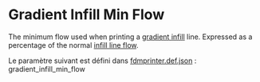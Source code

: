 # Gradient Infill Min Flow

The minimum flow used when printing a [gradient infill](gradient_infill_type.md) line. Expressed as a percentage of the normal [infill line flow](../material/infill_material_flow.md).

Le paramètre suivant est défini dans [fdmprinter.def.json](https://github.com/smartavionics/Cura/blob/mb-master/resources/definitions/fdmprinter.def.json) : gradient_infill_min_flow